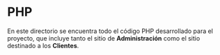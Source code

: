 # PHP

En este directorio se encuentra todo el código PHP desarrollado para el proyecto, que incluye tanto el sitio de **Administración** como el sitio destinado a los **Clientes**.

